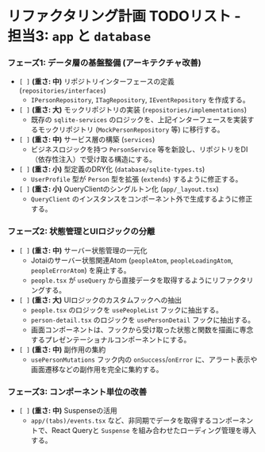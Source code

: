 
# リファクタリング計画 TODOリスト - 担当3: `app` と `database`

### **フェーズ1: データ層の基盤整備 (アーキテクチャ改善)**

-   `[ ]` **(重さ: 中)** リポジトリインターフェースの定義 (`repositories/interfaces`)
    -   `IPersonRepository`, `ITagRepository`, `IEventRepository` を作成する。
-   `[ ]` **(重さ: 大)** モックリポジトリの実装 (`repositories/implementations`)
    -   既存の `sqlite-services` のロジックを、上記インターフェースを実装するモックリポジトリ (`MockPersonRepository` 等) に移行する。
-   `[ ]` **(重さ: 中)** サービス層の構築 (`services`)
    -   ビジネスロジックを持つ `PersonService` 等を新設し、リポジトリをDI（依存性注入）で受け取る構造にする。
-   `[ ]` **(重さ: 小)** 型定義のDRY化 (`database/sqlite-types.ts`)
    -   `UserProfile` 型が `Person` 型を拡張 (`extends`) するように修正する。
-   `[ ]` **(重さ: 小)** QueryClientのシングルトン化 (`app/_layout.tsx`)
    -   `QueryClient` のインスタンスをコンポーネント外で生成するように修正する。

### **フェーズ2: 状態管理とUIロジックの分離**

-   `[ ]` **(重さ: 中)** サーバー状態管理の一元化
    -   Jotaiのサーバー状態関連Atom (`peopleAtom`, `peopleLoadingAtom`, `peopleErrorAtom`) を廃止する。
    -   `people.tsx` が `useQuery` から直接データを取得するようにリファクタリングする。
-   `[ ]` **(重さ: 大)** UIロジックのカスタムフックへの抽出
    -   `people.tsx` のロジックを `usePeopleList` フックに抽出する。
    -   `person-detail.tsx` のロジックを `usePersonDetail` フックに抽出する。
    -   画面コンポーネントは、フックから受け取った状態と関数を描画に専念するプレゼンテーショナルコンポーネントにする。
-   `[ ]` **(重さ: 中)** 副作用の集約
    -   `usePersonMutations` フック内の `onSuccess`/`onError` に、アラート表示や画面遷移などの副作用を完全に集約する。

### **フェーズ3: コンポーネント単位の改善**

-   `[ ]` **(重さ: 中)** Suspenseの活用
    -   `app/(tabs)/events.tsx` など、非同期でデータを取得するコンポーネントで、React Queryと `Suspense` を組み合わせたローディング管理を導入する。
